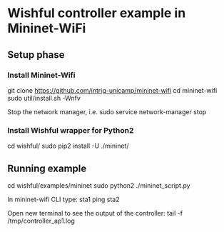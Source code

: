 # Wishful controller example in Mininet-WiFi

## Setup phase
### Install Mininet-Wifi

git clone https://github.com/intrig-unicamp/mininet-wifi
cd mininet-wifi
sudo util/install.sh -Wnfv

Stop the network manager, i.e. 
sudo service network-manager stop

### Install Wishful wrapper for Python2
cd wishful/
sudo pip2 install -U ./mininet/

## Running example
cd wishful/examples/mininet
sudo python2 ./mininet_script.py

In mininet-wifi CLI type:
sta1 ping sta2

Open new terminal to see the output of the controller:
tail -f /tmp/controller_ap1.log